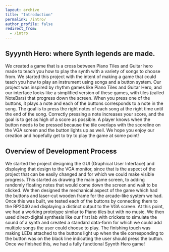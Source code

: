 ```yaml
---
layout: archive
title: "Introduction"
permalink: /intro/
author_profile: false
redirect_from:
  - /intro
---
```


## Syyynth Hero: where Synth legends are made.
We created a game that is a cross between Piano Tiles and Guitar hero made to teach you how to play the synth with a variety of songs to choose from. We started this project with the intent of making a game that could teach you how to play an instrument using songs and a button system. Our project was inspired by rhythm games like Piano Tiles and Guitar Hero, and our interface looks like a simplified version of these games, with tiles (called NoteBars) that progress down the screen. When you press one of the buttons, it plays a note and each of the buttons corresponds to a note in the song. The goal is to press the right notes of each song at the right time until the end of the song. Correctly pressing a note increases your score, and the goal is to get as high of a score as possible. A player knows when the button needs to be pressed because the tile overlaps with the scoreline on the VGA screen and the button lights up as well. We hope you enjoy our creation and hopefully get to try to play the game at some point! 

## Overview of Development Process
We started the project designing the GUI (Graphical User Interface) and displaying that design to the VGA monitor, since that is the aspect of the project that can be easily changed and for which we could make visible progress. This started as drawing the main game screen, to adding randomly floating notes that would come down the screen and wait to be clicked. We then designed the mechanical aspect of the game which had the buttons and laser-cut wooden frame for the arcade-like system we had. Once this was built, we tested each of the buttons by connecting them to the RP2040 and displaying a distinct output to the VGA screen. At this point, we had a working prototype similar to Piano tiles but with no music. We then used direct-digital synthesis like our first lab with crickets to simulate the sound of a synth and created a standard data-form for which we could add multiple songs the user could choose to play. The finishing touch was making LEDs attached to the buttons light up when the tile corresponding to the button was on the black line indicating the user should press the button. Once we finished this, we had a fully functional Syynth Hero game!

